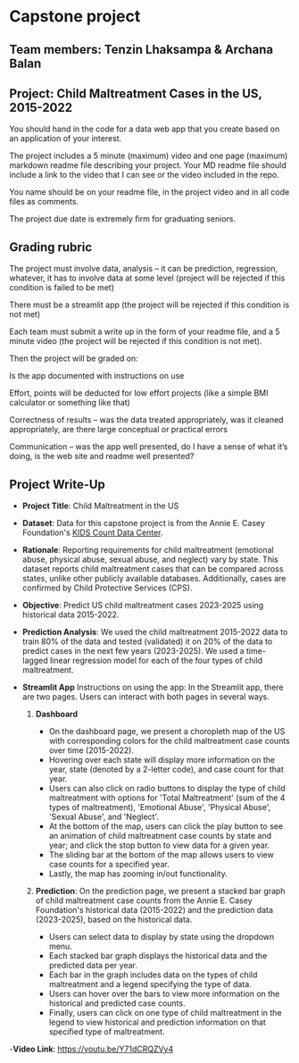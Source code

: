 # Capstone project
## Team members: Tenzin Lhaksampa & Archana Balan
## Project: Child Maltreatment Cases in the US, 2015-2022


You should hand in the code for a data web app that you create based on an application of your interest. 

The project includes a 5 minute (maximum) video and one page (maximum) markdown readme file describing your project. Your MD readme file should include a link to the video that I can see or the video included in the repo. 

You name should be on your readme file, in the project video and in all code files as comments. 

The project due date is extremely firm for graduating seniors. 

## Grading rubric

The project must involve data, analysis – it can be prediction, regression, whatever, it has to involve data at some level (project will be rejected if this condition is failed to be met)  

There must be a streamlit app (the project will be rejected if this condition is not met) 

Each team must submit a write up in the form of your readme file, and a 5 minute video (the project will be rejected if this condition is not met). 

Then the project will be graded on: 

Is the app documented with instructions on use  

Effort, points will be deducted for low effort projects (like a simple BMI calculator or something like that) 

Correctness of results – was the data treated appropriately, was it cleaned appropriately, are there large conceptual or practical errors 

Communication – was the app well presented, do I have a sense of what it’s doing, is the web site and readme well presented? 



## Project Write-Up

- **Project Title**: Child Maltreatment in the US
  
- **Dataset**: Data for this capstone project is from the Annie E. Casey Foundation's [KIDS Count Data Center](https://datacenter.aecf.org/data?location=USA#USA/1/0/char/0).

- **Rationale**: Reporting requirements for child maltreatment (emotional abuse, physical abuse, sexual abuse, and neglect) vary by state. This dataset reports child maltreatment cases that can be compared across states, unlike other publicly available databases. Additionally, cases are confirmed by Child Protective Services (CPS). 

- **Objective**: Predict US child maltreatment cases 2023-2025 using historical data 2015-2022.

- **Prediction Analysis**: We used the child maltreatment 2015-2022 data to train 80% of the data and tested (validated) it on 20% of the data to predict cases in the next few years (2023-2025). We used a time-lagged linear regression model for each of the four types of child maltreatment. 

- **Streamlit App**
Instructions on using the app: In the Streamlit app, there are two pages. Users can interact with both pages in several ways. 
    1. **Dashboard**
        + On the dashboard page, we present a choropleth map of the US with corresponding colors for the child maltreatment case counts over time (2015-2022).
        + Hovering over each state will display more information on the year, state (denoted by a 2-letter code), and case count for that year.
        + Users can also click on radio buttons to display the type of child maltreatment with options for 'Total Maltreatment' (sum of the 4 types of maltreatment), 'Emotional Abuse', 'Physical Abuse', 'Sexual Abuse', and 'Neglect'.
        + At the bottom of the map, users can click the play button to see an animation of child maltreatment case counts by state and year; and click the stop button to view data for a given year.
        + The sliding bar at the bottom of the map allows users to view case counts for a specified year.
        + Lastly, the map has zooming in/out functionality. 
             
    2. **Prediction**: On the prediction page, we present a stacked bar graph of child maltreatment case counts from the Annie E. Casey Foundation's historical data (2015-2022) and the prediction data (2023-2025), based on the historical data. 
       + Users can select data to display by state using the dropdown menu. 
       + Each stacked bar graph displays the historical data and the predicted data per year. 
       + Each bar in the graph includes data on the types of child maltreatment and a legend specifying the type of data.
       + Users can hover over the bars to view more information on the historical and predicted case counts.
       + Finally, users can click on one type of child maltreatment in the legend to view historical and prediction information on that specified type of maltreatment.
      
-**Video Link**: https://youtu.be/Y71dCRQZVy4 
    